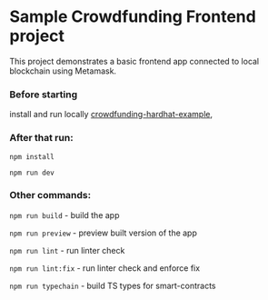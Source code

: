 # Sample Crowdfunding Frontend project

This project demonstrates a basic frontend app connected to local blockchain using Metamask.

### Before starting 
install and run locally [crowdfunding-hardhat-example](https://github.com/Konstantin-Babushkin/web3-hardhat-example),

### After that run:

`npm install`

`npm run dev`
 

### Other commands:

`npm run build` - build the app

`npm run preview` - preview built version of the app

`npm run lint` - run linter check

`npm run lint:fix` - run linter check and enforce fix

`npm run typechain` - build TS types for smart-contracts
